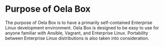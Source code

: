 <!--
SPDX-FileCopyrightText: 2024 Maxine Hayes <maxinehayes90@gmail.com>
SPDX-License-Identifier: CC-BY-SA-4.0
-->
# Purpose of Oela Box
The purpose of Oela Box is to have a primarily self-contained Enterprise Linux development environment. Oela Box is designed to be easy to use for anyone familiar with Ansible, Vagrant, and Enterprise Linux. Portability between Enterprise Linux distributions is also taken into consideration.
